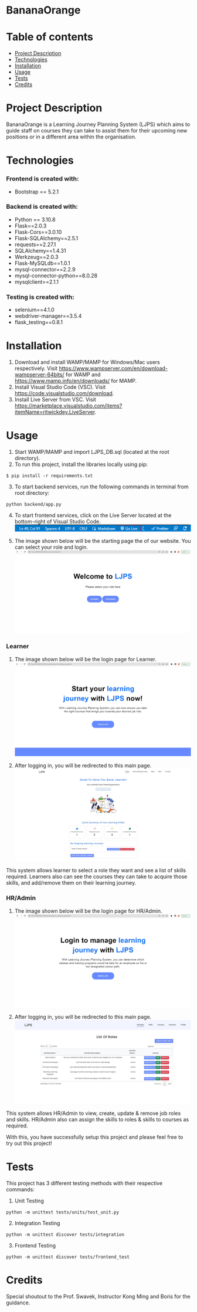 # BananaOrange

# Table of contents

- [Project Description](#project-description)
- [Technologies](#technologies)
- [Installation](#installation)
- [Usage](#usage)
- [Tests](#tests)
- [Credits](#credits)

# Project Description

BananaOrange is a Learning Journey Planning System (LJPS) which aims to guide staff on courses they can take to assist them for their upcoming new positions or in a different area within the organisation.

# Technologies

### Frontend is created with:

- Bootstrap == 5.2.1

### Backend is created with:

- Python == 3.10.8
- Flask==2.0.3
- Flask-Cors==3.0.10
- Flask-SQLAlchemy==2.5.1
- requests==2.27.1
- SQLAlchemy==1.4.31
- Werkzeug==2.0.3
- Flask-MySQLdb==1.0.1
- mysql-connector==2.2.9
- mysql-connector-python==8.0.28
- mysqlclient==2.1.1

### Testing is created with:

- selenium==4.1.0
- webdriver-manager==3.5.4
- flask_testing==0.8.1

# Installation

1. Download and install WAMP/MAMP for Windows/Mac users respectively. Visit https://www.wampserver.com/en/download-wampserver-64bits/ for WAMP and https://www.mamp.info/en/downloads/ for MAMP.
2. Install Visual Studio Code (VSC). Visit https://code.visualstudio.com/download.
3. Install Live Server from VSC. Visit https://marketplace.visualstudio.com/items?itemName=ritwickdey.LiveServer.

# Usage

1. Start WAMP/MAMP and import LJPS_DB.sql (located at the root directory).
2. To run this project, install the libraries locally using pip:

```
$ pip install -r requirements.txt
```

3. To start backend services, run the following commands in terminal from root directory:

```
python backend/app.py
```

4. To start frontend services, click on the Live Server located at the bottom-right of Visual Studio Code.
   ![Alt text](assets/img/live-server.png?raw=true "Title")

5. The image shown below will be the starting page the of our website. You can select your role and login.
   ![Alt text](assets/img/indexpage.jpg?raw=true "Title")

### Learner

1. The image shown below will be the login page for Learner.
   ![Alt text](assets/img/learnerpage.jpg?raw=true "Title")

2. After logging in, you will be redirected to this main page.
   ![Alt text](assets/img/learnerhomepage.jpg?raw=true "Title")

This system allows learner to select a role they want and see a list of skills required. Learners also can see the courses they can take to acquire those skills, and add/remove them on their learning journey.

### HR/Admin

1. The image shown below will be the login page for HR/Admin.
   ![Alt text](assets/img/hrpage.jpg?raw=true "Title")

2. After logging in, you will be redirected to this main page.
   ![Alt text](assets/img/hrhomepage.jpg?raw=true "Title")

This system allows HR/Admin to view, create, update & remove job roles and skills. HR/Admin also can assign the skills to roles & skills to courses as required.

With this, you have successfully setup this project and please feel free to try out this project!

# Tests

This project has 3 different testing methods with their respective commands:

1. Unit Testing

```
python -m unittest tests/units/test_unit.py
```

2. Integration Testing

```
python -m unittest discover tests/integration
```

3. Frontend Testing

```
python -m unittest discover tests/frontend_test
```

# Credits

Special shoutout to the Prof. Swavek, Instructor Kong Ming and Boris for the guidance.
